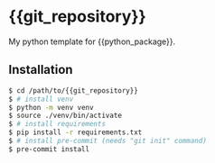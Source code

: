 # {{git_repository}}

My python template for {{python_package}}.

## Installation

```bash
$ cd /path/to/{{git_repository}}
$ # install venv
$ python -m venv venv
$ source ./venv/bin/activate
$ # install requirements
$ pip install -r requirements.txt
$ # install pre-commit (needs "git init" command)
$ pre-commit install
```